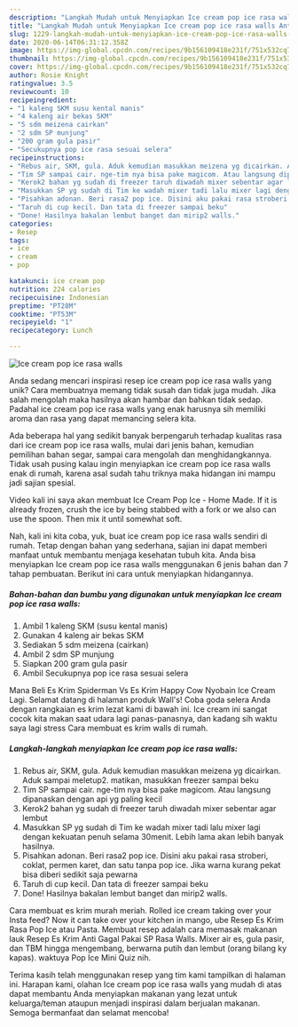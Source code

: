 ```yaml
---
description: "Langkah Mudah untuk Menyiapkan Ice cream pop ice rasa walls Anti Gagal"
title: "Langkah Mudah untuk Menyiapkan Ice cream pop ice rasa walls Anti Gagal"
slug: 1229-langkah-mudah-untuk-menyiapkan-ice-cream-pop-ice-rasa-walls-anti-gagal
date: 2020-06-14T06:31:12.358Z
image: https://img-global.cpcdn.com/recipes/9b156109418e231f/751x532cq70/ice-cream-pop-ice-rasa-walls-foto-resep-utama.jpg
thumbnail: https://img-global.cpcdn.com/recipes/9b156109418e231f/751x532cq70/ice-cream-pop-ice-rasa-walls-foto-resep-utama.jpg
cover: https://img-global.cpcdn.com/recipes/9b156109418e231f/751x532cq70/ice-cream-pop-ice-rasa-walls-foto-resep-utama.jpg
author: Rosie Knight
ratingvalue: 3.5
reviewcount: 10
recipeingredient:
- "1 kaleng SKM susu kental manis"
- "4 kaleng air bekas SKM"
- "5 sdm meizena cairkan"
- "2 sdm SP munjung"
- "200 gram gula pasir"
- "Secukupnya pop ice rasa sesuai selera"
recipeinstructions:
- "Rebus air, SKM, gula. Aduk kemudian masukkan meizena yg dicairkan. Aduk sampai meletup2. matikan, masukkan freezer sampai beku"
- "Tim SP sampai cair. nge-tim nya bisa pake magicom. Atau langsung dipanaskan dengan api yg paling kecil"
- "Kerok2 bahan yg sudah di freezer taruh diwadah mixer sebentar agar lembut"
- "Masukkan SP yg sudah di Tim ke wadah mixer tadi lalu mixer lagi dengan kekuatan penuh selama 30menit. Lebih lama akan lebih banyak hasilnya."
- "Pisahkan adonan. Beri rasa2 pop ice. Disini aku pakai rasa stroberi, coklat, permen karet, dan satu tanpa pop ice. Jika warna kurang pekat bisa diberi sedikit saja pewarna"
- "Taruh di cup kecil. Dan tata di freezer sampai beku"
- "Done! Hasilnya bakalan lembut banget dan mirip2 walls."
categories:
- Resep
tags:
- ice
- cream
- pop

katakunci: ice cream pop 
nutrition: 224 calories
recipecuisine: Indonesian
preptime: "PT28M"
cooktime: "PT53M"
recipeyield: "1"
recipecategory: Lunch

---
```



![Ice cream pop ice rasa walls](https://img-global.cpcdn.com/recipes/9b156109418e231f/751x532cq70/ice-cream-pop-ice-rasa-walls-foto-resep-utama.jpg)

Anda sedang mencari inspirasi resep ice cream pop ice rasa walls yang unik? Cara membuatnya memang tidak susah dan tidak juga mudah. Jika salah mengolah maka hasilnya akan hambar dan bahkan tidak sedap. Padahal ice cream pop ice rasa walls yang enak harusnya sih memiliki aroma dan rasa yang dapat memancing selera kita.

Ada beberapa hal yang sedikit banyak berpengaruh terhadap kualitas rasa dari ice cream pop ice rasa walls, mulai dari jenis bahan, kemudian pemilihan bahan segar, sampai cara mengolah dan menghidangkannya. Tidak usah pusing kalau ingin menyiapkan ice cream pop ice rasa walls enak di rumah, karena asal sudah tahu triknya maka hidangan ini mampu jadi sajian spesial.

Video kali ini saya akan membuat Ice Cream Pop Ice - Home Made. If it is already frozen, crush the ice by being stabbed with a fork or we also can use the spoon. Then mix it until somewhat soft.


Nah, kali ini kita coba, yuk, buat ice cream pop ice rasa walls sendiri di rumah. Tetap dengan bahan yang sederhana, sajian ini dapat memberi manfaat untuk membantu menjaga kesehatan tubuh kita. Anda bisa menyiapkan Ice cream pop ice rasa walls menggunakan 6 jenis bahan dan 7 tahap pembuatan. Berikut ini cara untuk menyiapkan hidangannya.

<!--inarticleads1-->

##### Bahan-bahan dan bumbu yang digunakan untuk menyiapkan Ice cream pop ice rasa walls:

1. Ambil 1 kaleng SKM (susu kental manis)
1. Gunakan 4 kaleng air bekas SKM
1. Sediakan 5 sdm meizena (cairkan)
1. Ambil 2 sdm SP munjung
1. Siapkan 200 gram gula pasir
1. Ambil Secukupnya pop ice rasa sesuai selera


Mana Beli Es Krim Spiderman Vs Es Krim Happy Cow Nyobain Ice Cream Lagi. Selamat datang di halaman produk Wall&#39;s! Coba goda selera Anda dengan rangkaian es krim lezat kami di bawah ini. Ice cream ini sangat cocok kita makan saat udara lagi panas-panasnya, dan kadang sih waktu saya lagi stress Cara membuat es krim walls di rumah. 

<!--inarticleads2-->

##### Langkah-langkah menyiapkan Ice cream pop ice rasa walls:

1. Rebus air, SKM, gula. Aduk kemudian masukkan meizena yg dicairkan. Aduk sampai meletup2. matikan, masukkan freezer sampai beku
1. Tim SP sampai cair. nge-tim nya bisa pake magicom. Atau langsung dipanaskan dengan api yg paling kecil
1. Kerok2 bahan yg sudah di freezer taruh diwadah mixer sebentar agar lembut
1. Masukkan SP yg sudah di Tim ke wadah mixer tadi lalu mixer lagi dengan kekuatan penuh selama 30menit. Lebih lama akan lebih banyak hasilnya.
1. Pisahkan adonan. Beri rasa2 pop ice. Disini aku pakai rasa stroberi, coklat, permen karet, dan satu tanpa pop ice. Jika warna kurang pekat bisa diberi sedikit saja pewarna
1. Taruh di cup kecil. Dan tata di freezer sampai beku
1. Done! Hasilnya bakalan lembut banget dan mirip2 walls.


Cara membuat es krim murah meriah. Rolled ice cream taking over your Insta feed? Now it can take over your kitchen in mango, ube Resep Es Krim Rasa Pop Ice atau Pasta. Membuat resep adalah cara memasak makanan lauk Resep Es Krim Anti Gagal Pakai SP Rasa Walls. Mixer air es, gula pasir, dan TBM hingga mengembang, berwarna putih dan lembut (orang bilang ky kapas). waktuya Pop Ice Mini Quiz nih. 

Terima kasih telah menggunakan resep yang tim kami tampilkan di halaman ini. Harapan kami, olahan Ice cream pop ice rasa walls yang mudah di atas dapat membantu Anda menyiapkan makanan yang lezat untuk keluarga/teman ataupun menjadi inspirasi dalam berjualan makanan. Semoga bermanfaat dan selamat mencoba!

